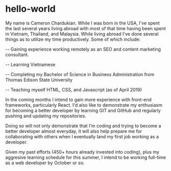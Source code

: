 # hello-world
My name is Cameron Chardukian. While I was born in the USA, I've spent the last several years living abroad with most of that time having been spent in Vietnam, Thailand, and Malaysia. While living abroad I've done several things as to utilize my time productively. Some of which include:

-- Gaining experience working remotely as an SEO and content marketing consultant.

-- Learning Vietnamese

-- Completing my Bachelor of Science in Business Administration from Thomas Edison State University

-- Teaching myself HTML, CSS, and Javascript (as of April 2019)

In the coming months I intend to gain more experience with front-end frameworks, particularly React. I'd also like to demonstrate my enthusiasm for becoming a better developer by learning GIT and GitHub and regularly pushing and updating my repositories.

Doing so will not only demonstrate that I'm coding and trying to become a better developer almost everyday, it will also help prepare me for collaborating with others when I eventually land my first job working as a developer.

Given my past efforts (450+ hours already invested into coding), plus my aggresive learning schedule for this summer, I intend to be working full-time as a web developer by October or so.
